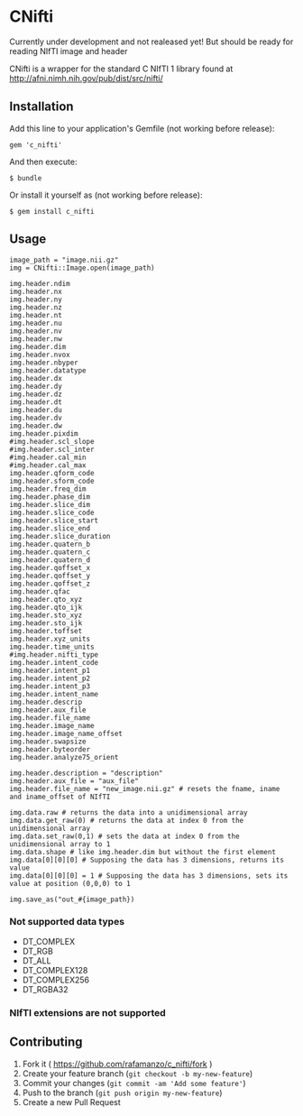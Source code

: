 # CNifti

Currently under development and not realeased yet! But should be ready for reading NIfTI image and header

CNifti is a wrapper for the standard C NIfTI 1 library found at http://afni.nimh.nih.gov/pub/dist/src/nifti/

## Installation

Add this line to your application's Gemfile (not working before release):

    gem 'c_nifti'

And then execute:

    $ bundle

Or install it yourself as  (not working before release):

    $ gem install c_nifti

## Usage

    image_path = "image.nii.gz"
    img = CNifti::Image.open(image_path)

    img.header.ndim
    img.header.nx
    img.header.ny
    img.header.nz
    img.header.nt
    img.header.nu
    img.header.nv
    img.header.nw
    img.header.dim
    img.header.nvox
    img.header.nbyper
    img.header.datatype
    img.header.dx
    img.header.dy
    img.header.dz
    img.header.dt
    img.header.du
    img.header.dv
    img.header.dw
    img.header.pixdim
    #img.header.scl_slope
    #img.header.scl_inter
    #img.header.cal_min
    #img.header.cal_max
    img.header.qform_code
    img.header.sform_code
    img.header.freq_dim
    img.header.phase_dim
    img.header.slice_dim
    img.header.slice_code
    img.header.slice_start
    img.header.slice_end
    img.header.slice_duration
    img.header.quatern_b
    img.header.quatern_c
    img.header.quatern_d
    img.header.qoffset_x
    img.header.qoffset_y
    img.header.qoffset_z
    img.header.qfac
    img.header.qto_xyz
    img.header.qto_ijk
    img.header.sto_xyz
    img.header.sto_ijk
    img.header.toffset
    img.header.xyz_units
    img.header.time_units
    #img.header.nifti_type
    img.header.intent_code
    img.header.intent_p1
    img.header.intent_p2
    img.header.intent_p3
    img.header.intent_name
    img.header.descrip
    img.header.aux_file
    img.header.file_name
    img.header.image_name
    img.header.image_name_offset
    img.header.swapsize
    img.header.byteorder
    img.header.analyze75_orient

    img.header.description = "description"
    img.header.aux_file = "aux_file"
    img.header.file_name = "new_image.nii.gz" # resets the fname, iname and iname_offset of NIfTI

    img.data.raw # returns the data into a unidimensional array
    img.data.get_raw(0) # returns the data at index 0 from the unidimensional array
    img.data.set_raw(0,1) # sets the data at index 0 from the unidimensional array to 1
    img.data.shape # like img.header.dim but without the first element
    img.data[0][0][0] # Supposing the data has 3 dimensions, returns its value
    img.data[0][0][0] = 1 # Supposing the data has 3 dimensions, sets its value at position (0,0,0) to 1

    img.save_as("out_#{image_path})

### Not supported data types
* DT_COMPLEX
* DT_RGB
* DT_ALL
* DT_COMPLEX128
* DT_COMPLEX256
* DT_RGBA32

### NIfTI extensions are not supported

## Contributing

1. Fork it ( https://github.com/rafamanzo/c_nifti/fork )
2. Create your feature branch (`git checkout -b my-new-feature`)
3. Commit your changes (`git commit -am 'Add some feature'`)
4. Push to the branch (`git push origin my-new-feature`)
5. Create a new Pull Request
